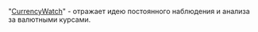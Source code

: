 
"[CurrencyWatch](http://vitozmx.github.io/currency-watch)" - отражает идею постоянного наблюдения и анализа за валютными курсами.
